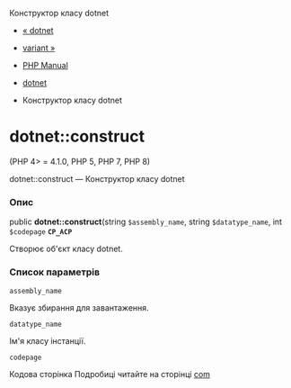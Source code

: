 Конструктор класу dotnet

-   [« dotnet](class.dotnet.html)
    
-   [variant »](class.variant.html)
    
-   [PHP Manual](index.html)
    
-   [dotnet](class.dotnet.html)
    
-   Конструктор класу dotnet
    

# dotnet::construct

(PHP 4> = 4.1.0, PHP 5, PHP 7, PHP 8)

dotnet::construct — Конструктор класу dotnet

### Опис

public **dotnet::construct**(string `$assembly_name`, string `$datatype_name`, int `$codepage` **`CP_ACP`**

Створює об'єкт класу dotnet.

### Список параметрів

`assembly_name`

Вказує збирання для завантаження.

`datatype_name`

Ім'я класу інстанції.

`codepage`

Кодова сторінка Подробиці читайте на сторінці [com](class.com.html)
